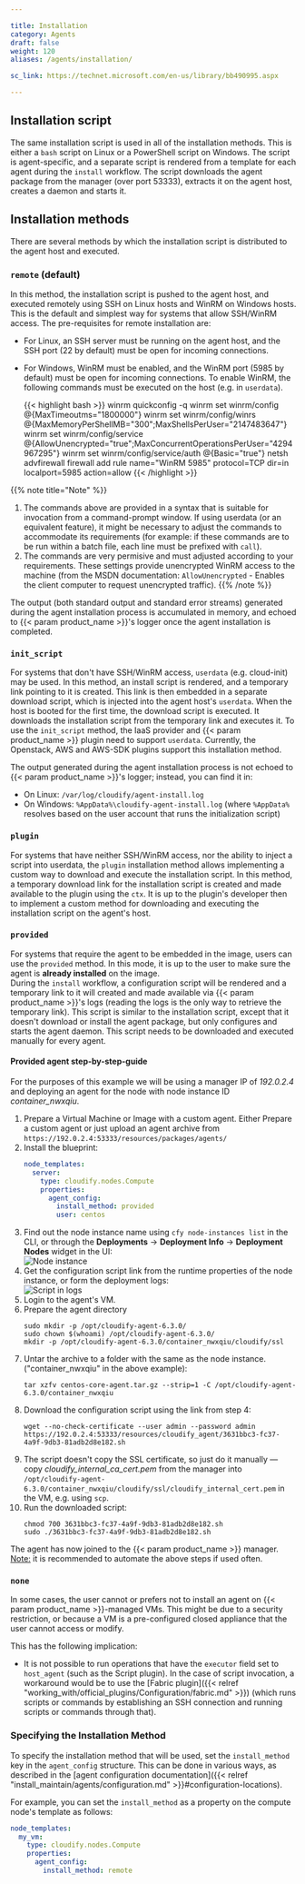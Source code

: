 ```yaml
---

title: Installation
category: Agents
draft: false
weight: 120
aliases: /agents/installation/

sc_link: https://technet.microsoft.com/en-us/library/bb490995.aspx

---
```


## Installation script

The same installation script is used in all of the installation methods.
This is either a `bash` script on Linux or a PowerShell script on Windows.
The script is agent-specific, and a separate script is rendered from a
template for each agent during the `install` workflow.
The script downloads the agent package from the manager (over port 53333),
extracts it on the agent host, creates a daemon and starts it.

## Installation methods

There are several methods by which the installation script is distributed
to the agent host and executed.

### `remote` (default)

In this method, the installation script is pushed to the agent host, and
executed remotely using SSH on Linux hosts and WinRM on Windows hosts.
This is the default and simplest way for systems that allow SSH/WinRM
access. The pre-requisites for remote installation are:

* For Linux, an SSH server must be running on the agent host, and
  the SSH port (22 by default) must be open for incoming connections.
* For Windows, WinRM must be enabled, and the WinRM port (5985 by
  default) must be open for incoming connections. To enable WinRM,
  the following commands must be executed on the host (e.g. in `userdata`).

  {{< highlight bash  >}}
  winrm quickconfig -q
  winrm set winrm/config              @{MaxTimeoutms="1800000"}
  winrm set winrm/config/winrs        @{MaxMemoryPerShellMB="300";MaxShellsPerUser="2147483647"}
  winrm set winrm/config/service      @{AllowUnencrypted="true";MaxConcurrentOperationsPerUser="4294967295"}
  winrm set winrm/config/service/auth @{Basic="true"}
  netsh advfirewall firewall add rule name="WinRM 5985" protocol=TCP dir=in localport=5985 action=allow
  {{< /highlight >}}

{{% note title="Note" %}}
1. The commands above are provided in a syntax that is suitable for
invocation from a command-prompt window. If using userdata (or an
equivalent feature), it might be necessary to adjust the commands to
accommodate its requirements (for example: if these commands are to be
run within a batch file, each line must be prefixed with `call`).
2. The commands are very permisive and must adjusted according to
your requirements. These settings provide unencrypted WinRM access to
the machine (from the MSDN documentation: `AllowUnencrypted` - Enables the client
computer to request unencrypted traffic).
{{% /note %}}

The output (both standard output and standard error streams) generated during the agent
installation process is accumulated in memory, and echoed to {{< param product_name >}}'s logger
once the agent installation is completed.

### `init_script`

For systems that don't have SSH/WinRM access, `userdata`
(e.g. cloud-init) may be used. In this method, an install script is
rendered, and a temporary link pointing to it is created. This link is
then embedded in a separate download script, which is injected into
the agent host's `userdata`. When the host is booted for the first time,
the download script is executed. It downloads the installation script
from the temporary link and executes it.
To use the `init_script` method, the IaaS provider and {{< param product_name >}} plugin
need to support `userdata`. Currently, the Openstack,
AWS and AWS-SDK plugins support this installation method.

The output generated during the agent installation process is not
echoed to {{< param product_name >}}'s logger; instead, you can find it in:

* On Linux: `/var/log/cloudify/agent-install.log`
* On Windows: `%AppData%\cloudify-agent-install.log` (where `%AppData%` resolves based on the user account
that runs the initialization script)

### `plugin`

For systems that have neither SSH/WinRM access, nor
the ability to inject a script into userdata, the `plugin` installation
method allows implementing a custom way to download and execute the
installation script. In this method, a temporary download link for the
installation script is created and made available to the plugin using
the `ctx`. It is up to the plugin's developer then to implement a custom
method for downloading and executing the installation script on the
agent's host.

### `provided`

For systems that require the agent to be embedded in the
image, users can use the `provided` method. In this mode, it is up to
the user to make sure the agent is **already installed** on the image.<br>
During the `install` workflow, a configuration script will be rendered
and a temporary link to it will created and made available
via {{< param product_name >}}'s logs (reading the logs is the only way to retrieve
the temporary link). This script is
similar to the installation script, except that it doesn't download or
install the agent package, but only configures and starts the agent
daemon. This script needs to be downloaded and executed manually for
every agent.

#### Provided agent step-by-step-guide

For the purposes of this example we will be using a manager IP of _192.0.2.4_
and deploying an agent for the node with node instance ID _container_nwxqiu_.

1. Prepare a Virtual Machine or Image with a custom agent. Either Prepare
   a custom agent or just upload an agent archive from
   `https://192.0.2.4:53333/resources/packages/agents/` <br>
1. Install the blueprint:
    ```yaml
    node_templates:
      server:
        type: cloudify.nodes.Compute
        properties:
          agent_config:
            install_method: provided
            user: centos
    ```
1. Find out the node instance name using `cfy node-instances list` in the 
   CLI, or through the **Deployments** -> **Deployment Info** -> **Deployment 
   Nodes**  widget in the UI:   
   ![Node instance]( /images/manager/agent_installation/node_instance.webp )
1. Get the configuration script link from the runtime properties of the 
   node instance, or form the deployment logs:    
   ![Script in logs]( /images/manager/agent_installation/logs_script.webp )
1. Login to the agent's VM.
1. Prepare the agent directory
   ```shell
   sudo mkdir -p /opt/cloudify-agent-6.3.0/
   sudo chown $(whoami) /opt/cloudify-agent-6.3.0/
   mkdir -p /opt/cloudify-agent-6.3.0/container_nwxqiu/cloudify/ssl
   ```
1. Untar the archive to a folder with the same as the node instance. 
   ("container_nwxqiu" in the above example):
   ```shell
   tar xzfv centos-core-agent.tar.gz --strip=1 -C /opt/cloudify-agent-6.3.0/container_nwxqiu
   ```
1. Download the configuration script using the link from step 4:
   ```shell
   wget --no-check-certificate --user admin --password admin https://192.0.2.4:53333/resources/cloudify_agent/3631bbc3-fc37-4a9f-9db3-81adb2d8e182.sh
   ```
1. The script doesn't copy the SSL certificate, so just do it manually &mdash;
   copy *cloudify_internal_ca_cert.pem* from the manager into
   `/opt/cloudify-agent-6.3.0/container_nwxqiu/cloudify/ssl/cloudify_internal_cert.pem` in the
   VM, e.g. using `scp`.
1. Run the downloaded script:
   ```shell
   chmod 700 3631bbc3-fc37-4a9f-9db3-81adb2d8e182.sh
   sudo ./3631bbc3-fc37-4a9f-9db3-81adb2d8e182.sh
   ```
   
The agent has now joined to the {{< param product_name >}} manager.
<u>Note:</u> it is recommended to automate the above steps if used often. 

### `none`

In some cases, the user cannot or prefers not to install an agent
on {{< param product_name >}}-managed VMs. This might be due to a security restriction,
or because a VM is a pre-configured closed appliance that the user cannot
access or modify.

This has the following implication:

* It is not possible to run operations that have the `executor` field set to `host_agent` (such as the Script plugin). In the case of script invocation, a workaround would be to use the [Fabric plugin]({{< relref "working_with/official_plugins/Configuration/fabric.md" >}}) (which runs scripts or commands by establishing an SSH connection and running scripts or commands through that).

### Specifying the Installation Method

To specify the installation method that will be used, set the `install_method` key in the `agent_config` structure.
This can be done in various ways, as described in the [agent configuration documentation]({{< relref "install_maintain/agents/configuration.md" >}}#configuration-locations).

For example, you can set the `install_method` as a property on the compute node's template as follows:

```yaml
node_templates:
  my_vm:
    type: cloudify.nodes.Compute
    properties:
      agent_config:
        install_method: remote
```
